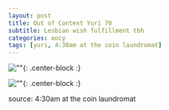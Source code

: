 ```yaml
---
layout: post
title: Out of Context Yuri 70
subtitle: Lesbian wish fulfillment tbh
categories: oocy
tags: [yuri, 4:30am at the coin laundromat]
---
```




![""](https://imgur.com/qNdoEmg.png){: .center-block :}

![""](https://imgur.com/yy7R3Px.png){: .center-block :}

source: 4:30am at the coin laundromat